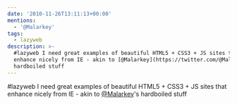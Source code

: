 ```yaml
---
date: '2010-11-26T13:11:13+00:00'
mentions:
  - '@Malarkey'
tags:
  - lazyweb
description: >-
  #lazyweb I need great examples of beautiful HTML5 + CSS3 + JS sites that
  enhance nicely from IE - akin to [@Malarkey](https://twitter.com/@Malarkey)'s
  hardboiled stuff
---
```

#lazyweb I need great examples of beautiful HTML5 + CSS3 + JS sites that enhance nicely from IE - akin to [@Malarkey](https://twitter.com/@Malarkey)'s hardboiled stuff
